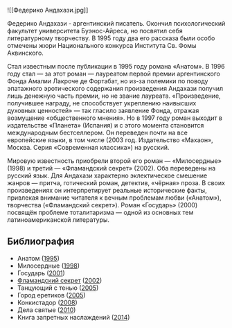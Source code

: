 ![[Федерико Андахази.jpg]]

Федерико Андахази - аргентинский писатель. Окончил психологический факультет университета Буэнос-Айреса, но посвятил себя литературному творчеству. В 1995 году два его рассказа были особо отмечены жюри Национального конкурса Института Св. Фомы Аквинского.

Стал известным после публикации в 1995 году романа «Анатом». В 1996 году стал — за этот роман — лауреатом первой премии аргентинского Фонда Амалии Лакроче де Фортабат, но из-за полемики по поводу эпатажного эротического содержания произведения Андахази получил лишь денежную часть премии, но не звание лауреата. «Произведение, получившее награду, не способствует укреплению наивысших духовных ценностей» — так гласило заявление Фонда, отражая возмущение «общественного мнения». Но в 1997 году роман выходит в издательстве «Планета» (Испания) и с этого момента становится международным бестселлером. Он переведен почти на все европейские языки, в том числе (2003 год. Издательство «Махаон», Москва. Серия «Современная классика») на русский.

Мировую известность приобрели второй его роман — «Милосердные» (1998) и третий — «Фламандский секрет» (2002). Оба переведены на русский язык. Для Андахази характерно эклектическое смешение жанров — притча, готический роман, детектив, «чёрная» проза. В своих произведениях он интерпретирует реальные исторические факты, привлекая внимание читателя к вечным проблемам любви («Анатом»), творчества («Фламандский секрет»). Роман «Государь» (2000) посвящён проблеме тоталитаризма — одной из основных тем латиноамериканской литературы.

## Библиография

- Анатом ([1995](https://ru.wikipedia.org/wiki/1995 "1995"))
- Милосердные ([1998](https://ru.wikipedia.org/wiki/1998 "1998"))
- Государь ([2001](https://ru.wikipedia.org/wiki/2001 "2001"))
- [Фламандский секрет](https://ru.wikipedia.org/wiki/%D0%A4%D0%BB%D0%B0%D0%BC%D0%B0%D0%BD%D0%B4%D1%81%D0%BA%D0%B8%D0%B9_%D1%81%D0%B5%D0%BA%D1%80%D0%B5%D1%82 "Фламандский секрет") ([2002](https://ru.wikipedia.org/wiki/2002 "2002"))
- Танцующий с тенью ([2005](https://ru.wikipedia.org/wiki/2005 "2005"))
- Город еретиков ([2005](https://ru.wikipedia.org/wiki/2005 "2005"))
- Конкистадор ([2008](https://ru.wikipedia.org/wiki/2008 "2008"))
- Дела святые ([2010](https://ru.wikipedia.org/wiki/2010 "2010"))
- Книга запретных наслаждений ([2014](https://ru.wikipedia.org/wiki/2014 "2014"))
